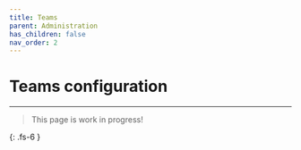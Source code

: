 ```yaml
---
title: Teams
parent: Administration
has_children: false
nav_order: 2
---
```


# Teams configuration

---

> This page is work in progress!

{: .fs-6 }
